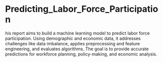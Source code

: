 # Predicting_Labor_Force_Participation
his report aims to build a machine learning model to predict labor force participation. Using demographic and economic data, it addresses challenges like data imbalance, applies preprocessing and feature engineering, and evaluates algorithms. The goal is to provide accurate predictions for workforce planning, policy-making, and economic analysis.
